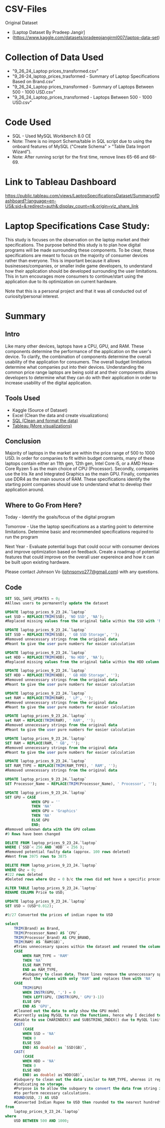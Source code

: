 # CSV-Files
Original Dataset
- [Laptop Dataset By Pradeep Jangir]
- (https://www.kaggle.com/datasets/pradeepjangirml007/laptop-data-set)

# Collection of Data Used
- "9_26_24_Laptop prices_transformed.csv" 
- "9_26-24_laptop_prices_trasformed - Summary of Laptop Specifications Based on Brand.csv"
- "9_26_24_Laptop prices_transformed - Summary of Laptops Between 500 - 1000 USD.csv"
- "9_26_24_Laptop_prices_transformed - Laptops Between 500 - 1000 USD.csv"

# Code Used
- SQL - Used MySQL Workbench 8.0 CE
- Note: There is no import Schema/table in SQL script due to using the onboard features of MySQL ("Create Schema" > "Table Data Import Wizard").
- Note: After running script for the first time, remove lines 65-66 and 68-69.

# Link to Tableau Dashboard
https://public.tableau.com/views/LaptopSpecificationsDataset/SummaryofDashboard?:language=en-US&:sid=&:redirect=auth&:display_count=n&:origin=viz_share_link

# Laptop Specifications Case Study:
This study is focuses on the observation on the laptop market and their specifications. The purpose behind this study is to plan how digital programs will be made surrounding these components. To be clear, these specifications are meant to focus on the majority of consumer devices rather than everyone. This is important because it allows businesses/companies, or smaller indie game developers, to understand how their application should be developed surrounding the user limitations. This in turn encourages more consumers to continue/start using the application due to its optimization on current hardware. 

Note that this is a personal project and that it was all conducted out of curiosity/personal interest.

# Summary

## Intro
Like many other devices, laptops have a CPU, GPU, and RAM. These components determine the performance of the application on the user's device. To clarify, the combination of components determine the overall usability of the application for consumers. The overall budget limitations determine what companies put into their devices. Understanding the common price range laptops are being sold at and their components allows developers to determine what they can do with their application in order to increase usability of the digital application.

## Tools Used
- Kaggle (Source of Dataset)
- Excel (Clean the data and create visualizations)
- [SQL (Clean and format the data)](https://github.com/jehnsun/case_study_laptop_specifications_9_23_24/blob/main/SQL%20script%20for%20laptops.sql)
- [Tableau (More visualizations)](https://public.tableau.com/views/LaptopSpecificationsDataset/SummaryofDashboard?:language=en-US&:sid=&:redirect=auth&:display_count=n&:origin=viz_share_link)

## Conclusion
Majority of laptops in the market are within the price range of 500 to 1000 USD. In order for companies to fit within budget contraints, many of these laptops contain either an 11th gen, 12th gen, Intel Core i5, or a AMD Hexa-Core Ryzen 5 as the main choice of CPU (Processor). Secondly, companies use the Iris Xe and Integrated Graphics as the main GPU. Finally, companies use DDR4 as the main source of RAM. These specifications identify the starting point companies should use to understand what to develop their application around. 

## Where to Go From Here?
Today - Identify the goals/focus of the digital program

Tomorrow - Use the laptop specifications as a starting point to determine limitations. Determine basic and recommended specifications required to run the program

Next Year - Evaluate potential bugs that could occur with consumer devices and improve optimization based on feedback. Create a roadmap of potential features that could improve on the overall user expereince and how it can be built upon existing hardware. 

Please contact Johnson Vo (johnsonvo277@gmail.com) with any questions.

## Code

```SQL
SET SQL_SAFE_UPDATES = 0;
#Allows users to permanently update the dataset

UPDATE laptop_prices_9_23_24.`laptop`
set SSD = REPLACE(TRIM(SSD), 'NO SSD', 'NA');
#Replaced missing values from the original table within the SSD with 'NA'

UPDATE laptop_prices_9_23_24.`laptop`
SET SSD = REPLACE(TRIM(SSD), ' GB SSD Storage', ''); 
#Removed unnecessary strings from the original data
#Meant to give the user pure numbers for easier calculation

UPDATE laptop_prices_9_23_24.`laptop`
set HDD = REPLACE(TRIM(HDD), 'No HDD', 'NA');
#Replaced missing values from the original table within the HDD column with 'NA'

UPDATE laptop_prices_9_23_24.`laptop`
SET HDD = REPLACE(TRIM(HDD), ' GB HDD Storage', '');
#Removed unnecessary strings from the original data
#Meant to give the user pure numbers for easier calculation

UPDATE laptop_prices_9_23_24.`laptop`
set RAM = REPLACE(TRIM(RAM), ' LP', '');
#Removed unnecessary strings from the original data
#Meant to give the user pure numbers for easier calculation

UPDATE laptop_prices_9_23_24.`laptop`
set RAM = REPLACE(TRIM(RAM), ' RAM', '');
#Removed unnecessary strings from the original data
#Meant to give the user pure numbers for easier calculation

UPDATE laptop_prices_9_23_24.`laptop`
SET RAM = REPLACE(RAM, ' GB', '');
#Removed unnecessary strings from the original data
#Meant to give the user pure numbers for easier calculation

UPDATE laptop_prices_9_23_24.`laptop`
SET RAM_TYPE = REPLACE(TRIM(RAM_TYPE), ' RAM', '');
#Removed unnecessary strings from the original data

UPDATE laptop_prices_9_23_24.`laptop`
SET Processor_Name = REPLACE(TRIM(Processor_Name), ' Processor', '');

UPDATE laptop_prices_9_23_24.`laptop`
SET GPU = CASE 
			WHEN GPU = ''
            THEN 'NA'
            WHEN GPU = 'Graphics'
            THEN 'NA'
            ELSE GPU
            END;
#Removed unknown data with the GPU column
#9 Rows have been changed

DELETE FROM laptop_prices_9_23_24.`laptop`
WHERE (`SSD`< 256 AND `HDD` < 256 );
#Removed potential faulty data (approx. 100 rows deleted)
#Went from 3975 rows to 3875

DELETE FROM laptop_prices_9_23_24.`laptop`
WHERE Ghz = 0;
#222 rows deleted
#Deleted rows where Ghz = 0 b/c the rows did not have a specific processor_name

ALTER TABLE laptop_prices_9_23_24.`laptop`
RENAME COLUMN Price to USD;

UPDATE laptop_prices_9_23_24.`laptop`
SET USD = (USD*0.012);

#9/27 Converted the prices of indian rupee to USD

select
	TRIM(Brand) as Brand,
    TRIM(Processor_Name) AS `CPU`,
    TRIM(Processor_Brand) AS CPU_BRAND,
    TRIM(RAM) AS `RAM(GB)`,
    #Trims unneccesary spaces within the dataset and renamed the columns
    CASE
		WHEN RAM_TYPE = 'RAM'
        THEN 'NA'
        ELSE RAM_TYPE
        END as RAM_TYPE,
		#Subquery to clean data. These lines remove the unneccessary spaces within the data and singles
        #out the values with only 'RAM' and replaces them with 'NA'
	CASE
        TRIM(GPU)
        WHEN INSTR(GPU, ',') = 0
        THEN LEFT(GPU, (INSTR(GPU,' GPU')-1))
		ELSE GPU
        END AS 'GPU',
	#Cleaned out the data to only show the GPU model
    #Currently using MySQL to run the functions, hence why I decided to use this subquery
    #Unable to use CHARINDEX() and SUBSTRING_INDEX() due to MySQL limitations
    CAST(
		(CASE
		WHEN SSD = 'NA'
        THEN 0
        ELSE SSD
		END) AS double) as `SSD(GB)`,
	CAST(
		(CASE
		WHEN HDD = 'NA'
        THEN 0
        ELSE HDD
        END) as double) as`HDD(GB)`,
	#Subquery to clean out the data similar to RAM_TYPE, whereas it replaces NA values with 0 
    #indicating no storage.
    #Purpose is to allow the subquery to convert the data from string into working numbers in order
    #to perform necessary calculations. 
	ROUND(USD, 2) AS USD
    #Converted Indian Rupee to USD then rounded to the nearest hundredths
from
	laptop_prices_9_23_24.`laptop`
where
	USD BETWEEN 500 AND 1000;
```

